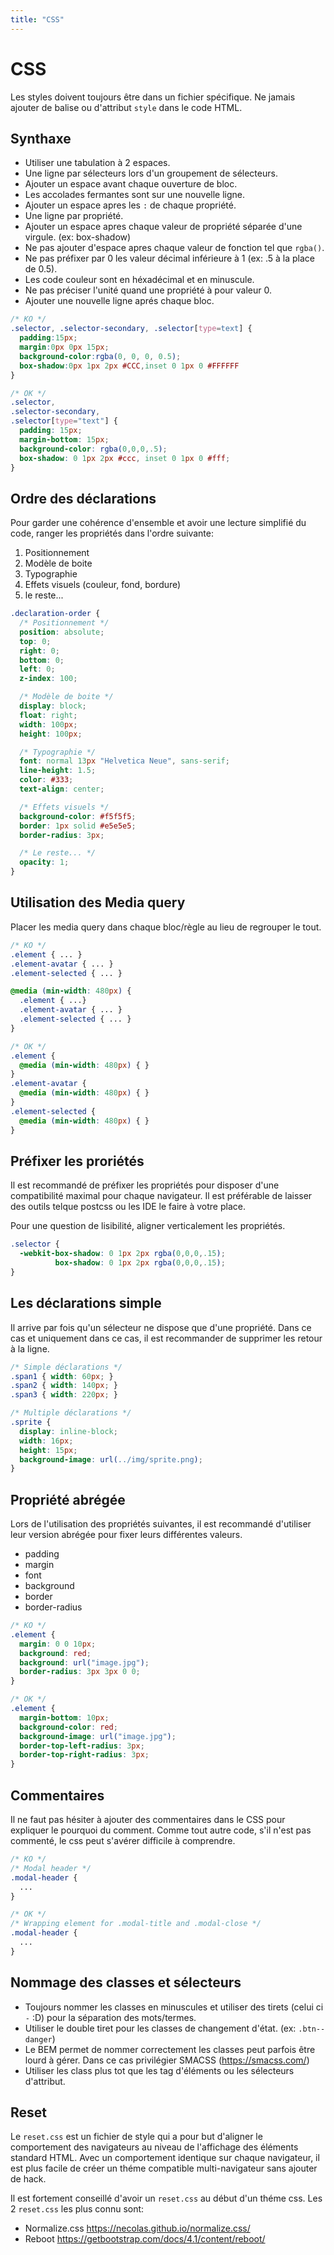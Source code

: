 ```yaml
---
title: "CSS"
---
```


# CSS

Les styles doivent toujours être dans un fichier spécifique. Ne jamais ajouter de balise ou d'attribut `style` dans le code HTML.

## Synthaxe
- Utiliser une tabulation à 2 espaces.
- Une ligne par sélecteurs lors d'un groupement de sélecteurs.
- Ajouter un espace avant chaque ouverture de bloc.
- Les accolades fermantes sont sur une nouvelle ligne.
- Ajouter un espace apres les `:` de chaque propriété.
- Une ligne par propriété.
- Ajouter un espace apres chaque valeur de propriété séparée d'une virgule. (ex: box-shadow)
- Ne pas ajouter d'espace apres chaque valeur de fonction tel que `rgba()`.
- Ne pas préfixer par 0 les valeur décimal inférieure à 1 (ex: .5 à la place de 0.5).
- Les code couleur sont en héxadécimal et en minuscule.
- Ne pas préciser l'unité quand une propriété à pour valeur 0.
- Ajouter une nouvelle ligne aprés chaque bloc.

```css
/* KO */
.selector, .selector-secondary, .selector[type=text] {
  padding:15px;
  margin:0px 0px 15px;
  background-color:rgba(0, 0, 0, 0.5);
  box-shadow:0px 1px 2px #CCC,inset 0 1px 0 #FFFFFF
}

/* OK */
.selector,
.selector-secondary,
.selector[type="text"] {
  padding: 15px;
  margin-bottom: 15px;
  background-color: rgba(0,0,0,.5);
  box-shadow: 0 1px 2px #ccc, inset 0 1px 0 #fff;
}
```

## Ordre des déclarations
Pour garder une cohérence d'ensemble et avoir une lecture simplifié du code, ranger les propriétés dans l'ordre suivante:
1. Positionnement
2. Modèle de boite
3. Typographie
4. Effets visuels (couleur, fond, bordure)
5. le reste...

```css
.declaration-order {
  /* Positionnement */
  position: absolute;
  top: 0;
  right: 0;
  bottom: 0;
  left: 0;
  z-index: 100;

  /* Modèle de boite */
  display: block;
  float: right;
  width: 100px;
  height: 100px;

  /* Typographie */
  font: normal 13px "Helvetica Neue", sans-serif;
  line-height: 1.5;
  color: #333;
  text-align: center;

  /* Effets visuels */
  background-color: #f5f5f5;
  border: 1px solid #e5e5e5;
  border-radius: 3px;

  /* Le reste... */
  opacity: 1;
}
```

## Utilisation des Media query
Placer les media query dans chaque bloc/règle au lieu de regrouper le tout.

```css
/* KO */
.element { ... }
.element-avatar { ... }
.element-selected { ... }

@media (min-width: 480px) {
  .element { ...}
  .element-avatar { ... }
  .element-selected { ... }
}

/* OK */
.element { 
  @media (min-width: 480px) { }
}
.element-avatar {
  @media (min-width: 480px) { }
}
.element-selected {
  @media (min-width: 480px) { }
}
```

## Préfixer les proriétés
Il est recommandé de préfixer les propriétés pour disposer d'une compatibilité maximal pour chaque navigateur. Il est préférable de laisser des outils telque postcss ou les IDE le faire à votre place.

Pour une question de lisibilité, aligner verticalement les propriétés.

```css
.selector {
  -webkit-box-shadow: 0 1px 2px rgba(0,0,0,.15);
          box-shadow: 0 1px 2px rgba(0,0,0,.15);
}
```

## Les déclarations simple
Il arrive par fois qu'un sélecteur ne dispose que d'une propriété. Dans ce cas et uniquement dans ce cas, il est recommander de supprimer les retour à la ligne.

```css
/* Simple déclarations */
.span1 { width: 60px; }
.span2 { width: 140px; }
.span3 { width: 220px; }

/* Multiple déclarations */
.sprite {
  display: inline-block;
  width: 16px;
  height: 15px;
  background-image: url(../img/sprite.png);
}
```

## Propriété abrégée
Lors de l'utilisation des propriétés suivantes, il est recommandé d'utiliser leur version abrégée pour fixer leurs différentes valeurs.
- padding
- margin
- font
- background
- border
- border-radius

```css
/* KO */
.element {
  margin: 0 0 10px;
  background: red;
  background: url("image.jpg");
  border-radius: 3px 3px 0 0;
}

/* OK */
.element {
  margin-bottom: 10px;
  background-color: red;
  background-image: url("image.jpg");
  border-top-left-radius: 3px;
  border-top-right-radius: 3px;
}
```

## Commentaires

Il ne faut pas hésiter à ajouter des commentaires dans le CSS pour expliquer le pourquoi du comment. Comme tout autre code, s'il n'est pas commenté, le css peut s'avérer difficile à comprendre.

```css
/* KO */
/* Modal header */
.modal-header {
  ...
}

/* OK */
/* Wrapping element for .modal-title and .modal-close */
.modal-header {
  ...
}
```

## Nommage des classes et sélecteurs
- Toujours nommer les classes en minuscules et utiliser des tirets (celui ci `-` :D) pour la séparation des mots/termes.
- Utiliser le double tiret pour les classes de changement d'état. (ex: `.btn--danger`)
- Le BEM permet de nommer correctement les classes peut parfois être lourd à gérer. Dans ce cas privilégier SMACSS (https://smacss.com/)
- Utiliser les class plus tot que les tag d'éléments ou les sélecteurs d'attribut.

## Reset
Le `reset.css` est un fichier de style qui a pour but d'aligner le comportement des navigateurs au niveau de l'affichage des éléments standard HTML. Avec un comportement identique sur chaque navigateur, il est plus facile de créer un théme compatible multi-navigateur sans ajouter de hack.

Il est fortement conseillé d'avoir un `reset.css` au début d'un théme css. Les 2 `reset.css` les plus connu sont:
- Normalize.css https://necolas.github.io/normalize.css/
- Reboot https://getbootstrap.com/docs/4.1/content/reboot/